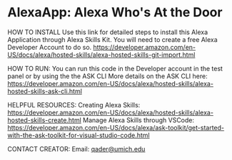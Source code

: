 # AlexaApp: Alexa Who's At the Door

HOW TO INSTALL
Use this link for detailed steps to install this Alexa Application through Alexa Skills Kit. You will need to create a free Alexa Developer Account to do so.
https://developer.amazon.com/en-US/docs/alexa/hosted-skills/alexa-hosted-skills-git-import.html

HOW TO RUN:
You can run this code in the Developer account in the test panel or by using the the ASK CLI
More details on the ASK CLI here: https://developer.amazon.com/en-US/docs/alexa/hosted-skills/alexa-hosted-skills-ask-cli.html


HELPFUL RESOURCES:
Creating Alexa Skills: https://developer.amazon.com/en-US/docs/alexa/hosted-skills/alexa-hosted-skills-create.html
Manage Alexa Skills through VSCode: https://developer.amazon.com/en-US/docs/alexa/ask-toolkit/get-started-with-the-ask-toolkit-for-visual-studio-code.html


CONTACT CREATOR:
Email: qader@umich.edu

